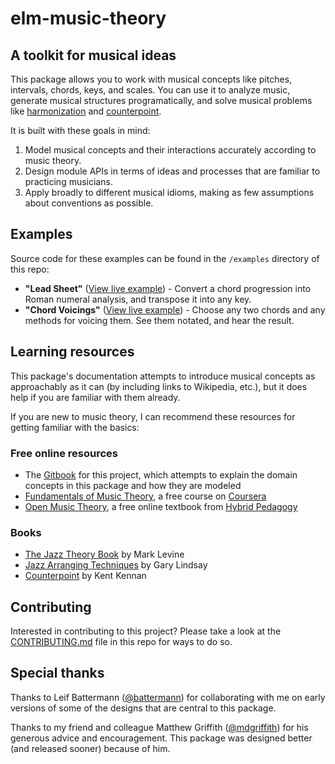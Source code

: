 # elm-music-theory

## A toolkit for musical ideas

This package allows you to work with musical concepts like pitches, intervals, chords, keys, and scales. You can use it to analyze music, generate musical structures programatically, and solve musical problems like [harmonization](https://en.wikipedia.org/wiki/Harmonization) and [counterpoint](https://en.wikipedia.org/wiki/Counterpoint).

It is built with these goals in mind:

1. Model musical concepts and their interactions accurately according to music theory.
2. Design module APIs in terms of ideas and processes that are familiar to practicing musicians.
3. Apply broadly to different musical idioms, making as few assumptions about conventions as possible.

## Examples

Source code for these examples can be found in the `/examples` directory of this repo:

- **"Lead Sheet"** ([View live example](https://duncanmalashock.github.io/elm-music-theory-example-lead-sheet/)) - Convert a chord progression into Roman numeral analysis, and transpose it into any key. 
- **"Chord Voicings"**  ([View live example]()) - Choose any two chords and any methods for voicing them. See them notated, and hear the result.  

## Learning resources

This package's documentation attempts to introduce musical concepts as approachably as it can (by including links to Wikipedia, etc.), but it does help if you are familiar with them already.

If you are new to music theory, I can recommend these resources for getting familiar with the basics:

### Free online resources

- The [Gitbook](https://duncanmalashock.gitbook.io/music-theory/) for this project, which attempts to explain the domain concepts in this package and how they are modeled
- [Fundamentals of Music Theory](https://www.coursera.org/learn/edinburgh-music-theory/), a free course on [Coursera](https://www.coursera.org/)
- [Open Music Theory](http://openmusictheory.com/), a free online textbook from [Hybrid Pedagogy](https://hybridpedagogy.org/)

### Books

- [The Jazz Theory Book](https://www.worldcat.org/title/jazz-theory-book/oclc/981421631) by Mark Levine
- [Jazz Arranging Techniques](http://lindsayjazz.com/jazz-arranging-techniques/) by Gary Lindsay
- [Counterpoint](https://www.worldcat.org/title/counterpoint-based-on-eighteenth-century-practice/oclc/726187199) by Kent Kennan

## Contributing

Interested in contributing to this project? Please take a look at the [CONTRIBUTING.md](https://github.com/duncanmalashock/elm-music-theory/blob/master/CONTRIBUTING.md) file in this repo for ways to do so. 

## Special thanks

Thanks to Leif Battermann ([@battermann](https://github.com/battermann)) for collaborating with me on early versions of some of the designs that are central to this package.  

Thanks to my friend and colleague Matthew Griffith ([@mdgriffith](https://github.com/mdgriffith)) for his generous advice and encouragement. This package was designed better (and released sooner) because of him.

